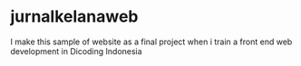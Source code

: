 # jurnalkelanaweb
I make this sample of website as a final project when i train a front end web development in Dicoding Indonesia
